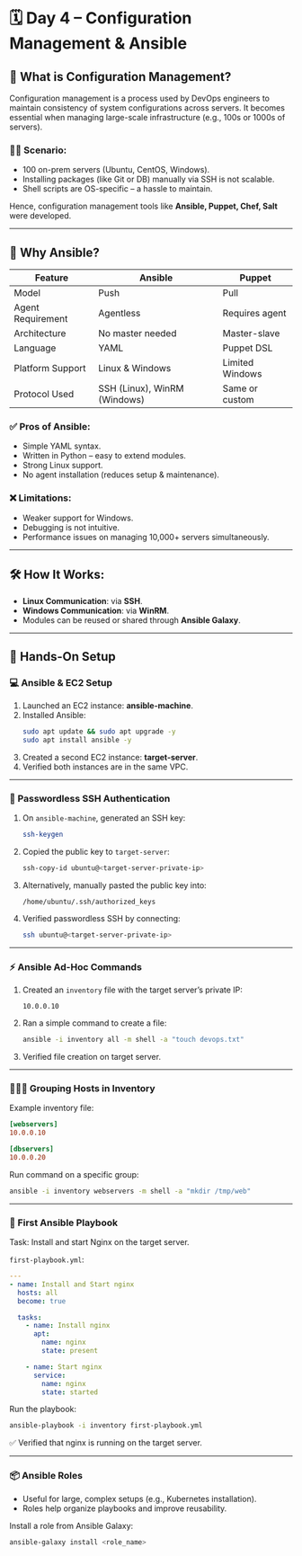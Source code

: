 # 🗓️ Day 4 – Configuration Management & Ansible

## 📌 What is Configuration Management?

Configuration management is a process used by DevOps engineers to maintain consistency of system configurations across servers. It becomes essential when managing large-scale infrastructure (e.g., 100s or 1000s of servers).

### 🧑‍💻 Scenario:
- 100 on-prem servers (Ubuntu, CentOS, Windows).
- Installing packages (like Git or DB) manually via SSH is not scalable.
- Shell scripts are OS-specific – a hassle to maintain.

Hence, configuration management tools like **Ansible, Puppet, Chef, Salt** were developed.

---

## 🔧 Why Ansible?

| Feature             | Ansible          | Puppet               |
|---------------------|------------------|----------------------|
| Model               | Push             | Pull                 |
| Agent Requirement   | Agentless        | Requires agent       |
| Architecture        | No master needed | Master-slave         |
| Language            | YAML             | Puppet DSL           |
| Platform Support    | Linux & Windows  | Limited Windows      |
| Protocol Used       | SSH (Linux), WinRM (Windows) | Same or custom |

### ✅ Pros of Ansible:
- Simple YAML syntax.
- Written in Python – easy to extend modules.
- Strong Linux support.
- No agent installation (reduces setup & maintenance).

### ❌ Limitations:
- Weaker support for Windows.
- Debugging is not intuitive.
- Performance issues on managing 10,000+ servers simultaneously.

---

## 🛠️ How It Works:

- **Linux Communication**: via **SSH**.
- **Windows Communication**: via **WinRM**.
- Modules can be reused or shared through **Ansible Galaxy**.

---

## 🚀 Hands-On Setup

### 💻 Ansible & EC2 Setup

1. Launched an EC2 instance: **ansible-machine**.
2. Installed Ansible:
   ```bash
   sudo apt update && sudo apt upgrade -y
   sudo apt install ansible -y
   ```
3. Created a second EC2 instance: **target-server**.
4. Verified both instances are in the same VPC.

---

### 🔐 Passwordless SSH Authentication

1. On `ansible-machine`, generated an SSH key:
   ```bash
   ssh-keygen
   ```
2. Copied the public key to `target-server`:
   ```bash
   ssh-copy-id ubuntu@<target-server-private-ip>
   ```
3. Alternatively, manually pasted the public key into:
   ```
   /home/ubuntu/.ssh/authorized_keys
   ```
4. Verified passwordless SSH by connecting:
   ```bash
   ssh ubuntu@<target-server-private-ip>
   ```

---

### ⚡ Ansible Ad-Hoc Commands

1. Created an `inventory` file with the target server’s private IP:
   ```
   10.0.0.10
   ```
2. Ran a simple command to create a file:
   ```bash
   ansible -i inventory all -m shell -a "touch devops.txt"
   ```
3. Verified file creation on target server.

---

### 🧑‍🤝‍🧑 Grouping Hosts in Inventory

Example inventory file:
```ini
[webservers]
10.0.0.10

[dbservers]
10.0.0.20
```

Run command on a specific group:
```bash
ansible -i inventory webservers -m shell -a "mkdir /tmp/web"
```

---

### 📝 First Ansible Playbook

Task: Install and start Nginx on the target server.

`first-playbook.yml`:
```yaml
---
- name: Install and Start nginx
  hosts: all
  become: true

  tasks:
    - name: Install nginx
      apt:
        name: nginx
        state: present

    - name: Start nginx
      service:
        name: nginx
        state: started
```

Run the playbook:
```bash
ansible-playbook -i inventory first-playbook.yml
```

✅ Verified that nginx is running on the target server.

---

### 📦 Ansible Roles

- Useful for large, complex setups (e.g., Kubernetes installation).
- Roles help organize playbooks and improve reusability.

Install a role from Ansible Galaxy:
```bash
ansible-galaxy install <role_name>
```

